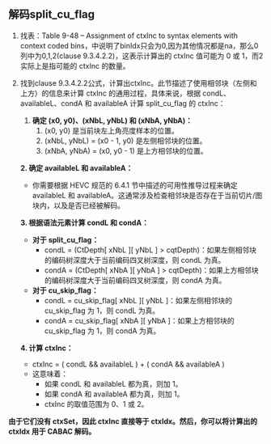 ## 解码split_cu_flag

1. 找表：Table 9-48 – Assignment of ctxInc to syntax elements with context coded bins，中说明了binIdx只会为0,因为其他情况都是na，那么0列中为0,1,2(clause 9.3.4.2.2)，这表示计算出的 ctxInc 值可能为 0 或 1，而2实际上是指可能的 ctxInc 的数量。

2. 找到clause 9.3.4.2.2公式，计算出ctxInc。此节描述了使用相邻块（左侧和上方）的信息来计算 ctxInc 的通用过程，具体来说，根据 condL、availableL、condA 和 availableA 计算 split_cu_flag 的 ctxInc：

   1. **确定 (x0, y0)、(xNbL, yNbL) 和 (xNbA, yNbA)：**
      1. (x0, y0) 是当前块左上角亮度样本的位置。
      2. (xNbL, yNbL) = (x0 - 1, y0) 是左侧相邻块的位置。
      3. (xNbA, yNbA) = (x0, y0 - 1) 是上方相邻块的位置。

   **2. 确定 availableL 和 availableA：**

   - 你需要根据 HEVC 规范的 6.4.1 节中描述的可用性推导过程来确定 availableL 和 availableA。这通常涉及检查相邻块是否存在于当前切片/图块内，以及是否已经被解码。

   **3. 根据语法元素计算 condL 和 condA：**

   - **对于 split_cu_flag：**
     - condL = (CtDepth[ xNbL ][ yNbL ] > cqtDepth)：如果左侧相邻块的编码树深度大于当前编码四叉树深度，则 condL 为真。
     - condA = (CtDepth[ xNbA ][ yNbA ] > cqtDepth)：如果上方相邻块的编码树深度大于当前编码四叉树深度，则 condA 为真。
   - **对于 cu_skip_flag：**
     - condL = cu_skip_flag[ xNbL ][ yNbL ]：如果左侧相邻块的 cu_skip_flag 为 1，则 condL 为真。
     - condA = cu_skip_flag[ xNbA ][ yNbA ]：如果上方相邻块的 cu_skip_flag 为 1，则 condA 为真。

   **4. 计算 ctxInc：**

   - ctxInc = ( condL && availableL ) + ( condA && availableA )
   - 这意味着：
     - 如果 condL 和 availableL 都为真，则加 1。
     - 如果 condA 和 availableA 都为真，则加 1。
     - ctxInc 的取值范围为 0、1 或 2。

**由于它们没有 ctxSet，因此 ctxInc 直接等于 ctxIdx。然后，你可以将计算出的 ctxIdx 用于 CABAC 解码。**
